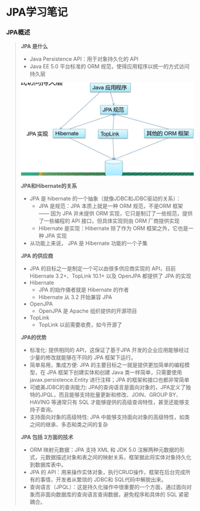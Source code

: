 # JPA学习笔记

### JPA概述

> **JPA 是什么**
>
> * Java Persistence API：用于对象持久化的 API
> * Java EE 5.0 平台标准的 ORM 规范，使得应用程序以统一的方式访问持久层
>
> <img src="./images/jpa1.jpg" style="zoom:50%;" />
>
> **JPA和Hibernate的关系**
>
> * JPA 是 hibernate 的一个抽象（就像JDBC和JDBC驱动的关系）：
>   * JPA 是规范：JPA 本质上就是一种  ORM 规范，不是ORM 框架 —— 因为 JPA 并未提供 ORM 实现，它只是制订了一些规范，提供了一些编程的 API 接口，但具体实现则由 ORM 厂商提供实现
>   * Hibernate 是实现：Hibernate 除了作为 ORM 框架之外，它也是一种 JPA 实现
> * 从功能上来说， JPA 是 Hibernate 功能的一个子集
>
> **JPA 的供应商**
>
> * JPA 的目标之一是制定一个可以由很多供应商实现的 API，目前Hibernate 3.2+、TopLink 10.1+ 以及 OpenJPA 都提供了 JPA 的实现
> * Hibernate
>   * JPA 的始作俑者就是 Hibernate 的作者
>   * Hibernate 从 3.2 开始兼容 JPA
> * OpenJPA
>   * OpenJPA  是 Apache 组织提供的开源项目
> * TopLink
>   * TopLink 以前需要收费，如今开源了
>
> **JPA的优势**
>
> * 标准化:  提供相同的 API，这保证了基于JPA 开发的企业应用能够经过少量的修改就能够在不同的 JPA 框架下运行。
> * 简单易用，集成方便:  JPA 的主要目标之一就是提供更加简单的编程模型，在 JPA 框架下创建实体和创建 Java  类一样简单，只需要使用 javax.persistence.Entity 进行注释；JPA 的框架和接口也都非常简单
> * 可媲美JDBC的查询能力:  JPA的查询语言是面向对象的，JPA定义了独特的JPQL，而且能够支持批量更新和修改、JOIN、GROUP BY、HAVING 等通常只有 SQL 才能够提供的高级查询特性，甚至还能够支持子查询。
> * 支持面向对象的高级特性: JPA 中能够支持面向对象的高级特性，如类之间的继承、多态和类之间的复杂
>
> **JPA 包括 3方面的技术**
>
> * ORM  映射元数据：JPA 支持 XML 和  JDK 5.0 注解两种元数据的形式，元数据描述对象和表之间的映射关系，框架据此将实体对象持久化到数据库表中。  
> * JPA 的 API：用来操作实体对象，执行CRUD操作，框架在后台完成所有的事情，开发者从繁琐的 JDBC和 SQL代码中解脱出来。
> * 查询语言（JPQL）：这是持久化操作中很重要的一个方面，通过面向对象而非面向数据库的查询语言查询数据，避免程序和具体的  SQL 紧密耦合。
>
> 
